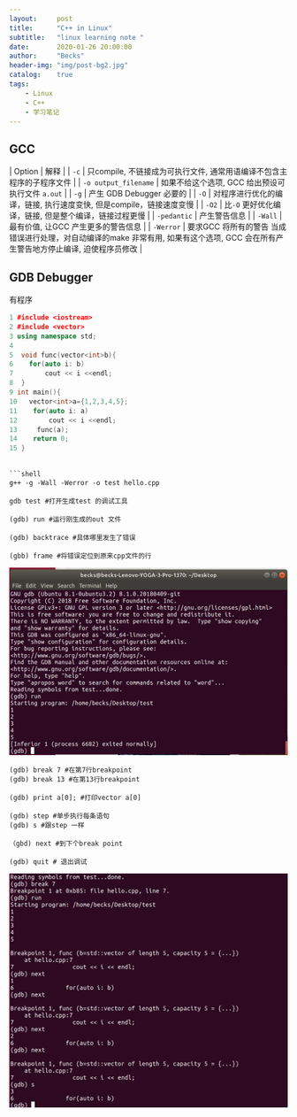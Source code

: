 ```yaml
---
layout:     post
title:      "C++ in Linux"
subtitle:   "linux learning note "
date:       2020-01-26 20:00:00
author:     "Becks"
header-img: "img/post-bg2.jpg"
catalog:    true
tags:
    - Linux
    - C++
    - 学习笔记
---
```


## GCC 

| Option | 解释 | 
| ```-c``` | 只compile, 不链接成为可执行文件, 通常用语编译不包含主程序的子程序文件 | 
| ```-o output_filename``` | 如果不给这个选项, GCC 给出预设可执行文件 ```a.out``` | 
| ```-g``` | 产生 GDB Debugger 必要的 | 
| ```-O``` | 对程序进行优化的编译，链接, 执行速度变快, 但是compile，链接速度变慢 |
| ```-O2``` | 比```-O``` 更好优化编译，链接, 但是整个编译，链接过程更慢 |
| ```-pedantic``` | 产生警告信息 |
| ```-Wall``` |  最有价值, 让GCC 产生更多的警告信息 |
| ```-Werror``` | 要求GCC 将所有的警告 当成错误进行处理，对自动编译的make 非常有用, 如果有这个选项, GCC 会在所有产生警告地方停止编译, 迫使程序员修改 |


## GDB Debugger

有程序
```c++
1 #include <iostream>
2 #include <vector> 
3 using namespace std;
4 
5  void func(vector<int>b){
6    for(auto i: b)
7        cout << i <<endl;
8  }
9 int main(){
10   vector<int>a={1,2,3,4,5};
11    for(auto i: a)
12        cout << i <<endl;
13     func(a);
14    return 0;
15 }
```
```

```shell
g++ -g -Wall -Werror -o test hello.cpp

gdb test #打开生成test 的调试工具

(gdb) run #运行刚生成的out 文件

(gdb) backtrace #具体哪里发生了错误

(gbb) frame #将错误定位到原来cpp文件的行
```

![](/img/post/linuxC++/gdb1.png)

```shell
(gdb) break 7 #在第7行breakpoint 
(gdb) break 13 #在第13行breakpoint 

(gdb) print a[0]; #打印vector a[0]

(gdb) step #单步执行每条语句
(gdb) s #跟step 一样

（gbd) next #到下个break point

(gdb) quit # 退出调试
```

![](/img/post/linuxC++/gdb2.png)
